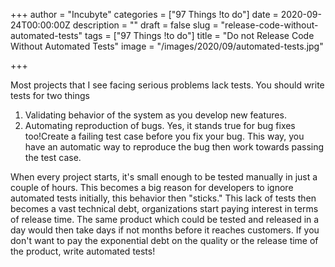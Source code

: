+++
author = "Incubyte"
categories = ["97 Things !to do"]
date = 2020-09-24T00:00:00Z
description = ""
draft = false
slug = "release-code-without-automated-tests"
tags = ["97 Things !to do"]
title = "Do not Release Code Without Automated Tests"
image = "/images/2020/09/automated-tests.jpg"

+++


Most projects that I see facing serious problems lack tests. You should write tests for two things

1. Validating behavior of the system as you develop new features.
2. Automating reproduction of bugs. Yes, it stands true for bug fixes too!Create a failing test case before you fix your bug. This way, you have an automatic way to reproduce the bug then work towards passing the test case.

When every project starts, it's small enough to be tested manually in just a couple of hours. This becomes a big reason for developers to ignore automated tests initially,  this behavior then "sticks." This lack of tests then becomes a vast technical debt, organizations start paying interest in terms of release time. The same product which could be tested and released in a day would then take days if not months before it reaches customers. If you don't want to pay the exponential debt on the quality or the release time of the product, write automated tests!

